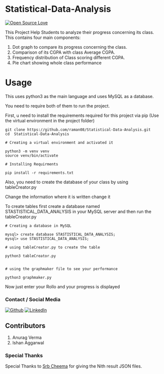 # Statistical-Data-Analysis
[![Open Source Love](https://badges.frapsoft.com/os/v1/open-source.png?v=103)](https://github.com/raman08/Statistical-Data-Analysis)


This Project Help Students to analyze their progress concerning its class. This contains four main components:

1. Dot graph to compare its progress concerning the class.
2. Comparison of its CGPA with class Average CGPA.
3. Frequency distribution of Class scoring different CGPA.
4. Pie chart showing whole class performance




# Usage
This uses python3 as the main language and uses MySQL as a database.

You need to require both of them to run the project.


First, u need to install the requirements required for this project via pip
(Use the virtual environment in the project folder)

```
git clone https://github.com/raman08/Statistical-Data-Analysis.git
cd  Statistical-Data-Analysis

# Creating a virtual environment and activated it

python3 -m venv venv
source venv/bin/activate
```

```
# Installing Requirments

pip install -r requirements.txt

```

Also, you need to create the database of your class by using tableCreator.py

Change the information where it is written change it

To create tables first create a database named STASTISTICAL_DATA_ANALYSIS in your MySQL server and then run the tableCreator.py
```
# Creating a database in MySQL

mysql> create database STASTISTICAL_DATA_ANALYSIS;
mysql> use STASTISTICAL_DATA_ANALYSIS;

```

```
# using tableCreator.py to create the table

python3 tableCreator.py

```

```

# using the graphmaker file to see your performance

python3 graphmaker.py

```

Now just enter your Rollo and your progress is displayed

### Contact / Social Media

[![Github](https://raw.githubusercontent.com/srbcheema1/CheemaFy/master/myPlugins/extra_things/png_images/social/github.png)](https://github.com/raman08/)
[![LinkedIn](https://raw.githubusercontent.com/srbcheema1/CheemaFy/master/myPlugins/extra_things/png_images/social/linkedin-48x48.png)](https://www.linkedin.com/in/raman-preet-singh-314206195/)

## Contributors

1. Anurag Verma 
2. Ishan Aggarwal 

### Special Thanks 

Special Thanks to [Srb Cheema](https://github.com/srbcheema1/) for giving the Nith result JSON files.
